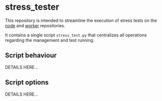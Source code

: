 # stress_tester

This repository is intended to streamline the execution of stress tests on the [node](https://github.com/ajuna-network/Ajuna) and [worker](https://github.com/ajuna-network/worker) repositories.

It contains a single script `stress_test.py` that centralizes all operations regarding the management and test running.

## Script behaviour

DETAILS HERE...

## Script options

DETAILS HERE...